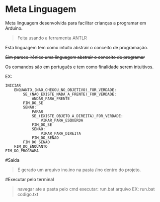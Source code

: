 # Meta Linguagem
Meta linguagem desenvolvida para facilitar crianças a programar em Arduino. 
 > Feita usando a ferramenta ANTLR

Esta linguagem tem como intuito abstrair o conceito de programação.

~~Sim parece irônico uma linguagem abstrair o conceito de programar~~

Os comandos são em português e tem como finalidade serem intuitivos.

EX:
```
INICIAR
	ENQUANTO_(NAO_CHEGOU_NO_OBJETIVO)_FOR_VERDADE:
		SE_(NAO_EXISTE_NADA_A_FRENTE)_FOR_VERDADE:
			ANDAR_PARA_FRENTE
		FIM_DO_SE
		SENAO:
			PARAR
			SE_(EXISTE_OBJETO_A_DIREITA)_FOR_VERDADE:
				VIRAR_PARA_ESQUERDA
			FIM_DO_SE
			SENAO:
				VIRAR_PARA_DIREITA
			FIM_DO_SENAO
		FIM_DO_SENAO
	FIM_DO_ENQUANTO
FIM_DO_PROGRAMA
```

#Saida
 > É gerado um arquivo ino.ino na pasta /ino dentro do projeto.

#Executar pelo terminal
 > navegar ate a pasta pelo cmd
 > executar: run.bat arquivo
 > EX: run.bat codigo.txt
